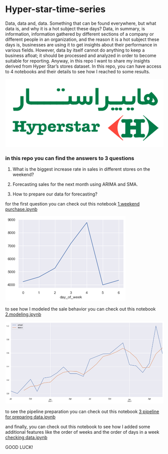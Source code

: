 # Hyper-star-time-series

Data, data and, data. Something that can be found everywhere, but what data is, and why it is a hot subject these days? Data, in summary, is information, information gathered by different sections of a company or different people in an organization, and the reason it is a hot subject these days is, businesses are using it to get insights about their performance in various fields. However, data by itself cannot do anything to keep a business afloat; it should be processed and analyzed in order to become suitable for reporting. Anyway, in this repo I want to share my insights derived from Hyper Star’s stores dataset. In this repo, you can have access to 4 notebooks and their details to see how I reached to some results.

![Hyperstar](assets/Hyperstar.png)


### in this repo you can find the answers to 3 questions

1. What is the biggest increase rate in sales in different stores on the weekend?

2. Forecasting sales for the next month using ARIMA and SMA.

3. How to prepare our data for forecasting? 



for the first question you can check out this notebook [1.weekend purchase.ipynb](https://github.com/SajjadParizan/Hyper-star-time-series/blob/main/notebooks/1.%20weekend%20purchase.ipynb)

![weekend](assets/weekend.png)

to see how I modeled the sale behavior you can check out this notebook [2.modeling.ipynb](https://github.com/SajjadParizan/Hyper-star-time-series/blob/main/notebooks/2.%20modeling.ipynb)

![sma](assets/sma.png)


to see the pipeline preparation you can check out this notebook [3 pipeline for preparing data.ipynb](https://github.com/SajjadParizan/Hyper-star-time-series/blob/main/notebooks/3%20pipeline%20for%20preparing%20data.ipynb)

and finally, you can check out this notebook to see how I added some additional features like the order of weeks and the order of days in a week [checking data.ipynb](https://github.com/SajjadParizan/Hyper-star-time-series/blob/main/notebooks/checking%20data.ipynb)

GOOD LUCK!
